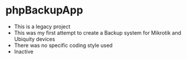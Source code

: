 # phpBackupApp
- This is a legacy project
- This was my first attempt to create a Backup system for Mikrotik and Ubiquity devices
- There was no specific coding style used
- Inactive
